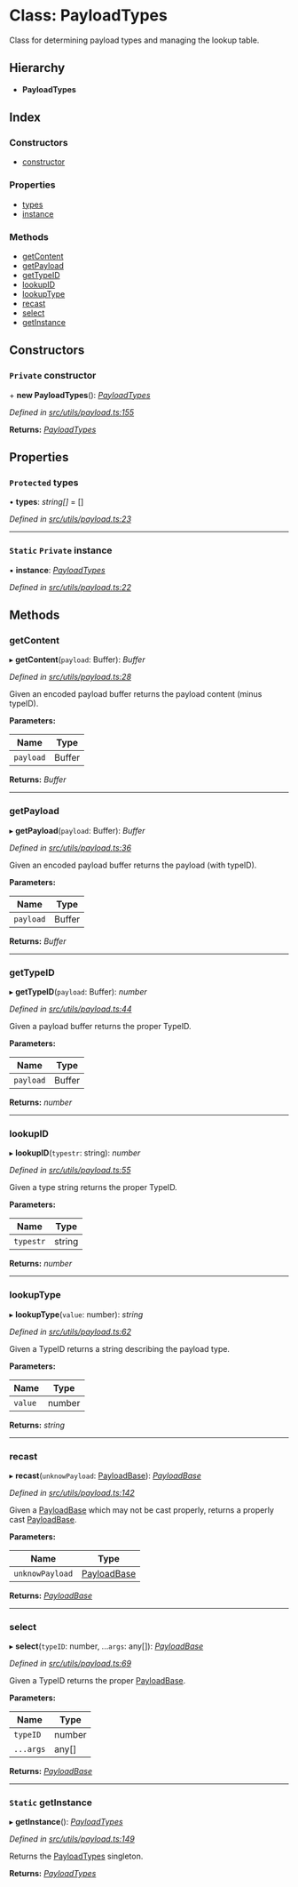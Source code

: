 # Class: PayloadTypes

Class for determining payload types and managing the lookup table.

## Hierarchy

- **PayloadTypes**

## Index

### Constructors

- [constructor](utils_payload.payloadtypes#private-constructor)

### Properties

- [types](utils_payload.payloadtypes#protected-types)
- [instance](utils_payload.payloadtypes#static-private-instance)

### Methods

- [getContent](utils_payload.payloadtypes#getcontent)
- [getPayload](utils_payload.payloadtypes#getpayload)
- [getTypeID](utils_payload.payloadtypes#gettypeid)
- [lookupID](utils_payload.payloadtypes#lookupid)
- [lookupType](utils_payload.payloadtypes#lookuptype)
- [recast](utils_payload.payloadtypes#recast)
- [select](utils_payload.payloadtypes#select)
- [getInstance](utils_payload.payloadtypes#static-getinstance)

## Constructors

### `Private` constructor

\+ **new PayloadTypes**(): _[PayloadTypes](utils_payload.payloadtypes)_

_Defined in [src/utils/payload.ts:155](https://github.com/chain4travel/caminojs/blob/3883166/src/utils/payload.ts#L155)_

**Returns:** _[PayloadTypes](utils_payload.payloadtypes)_

## Properties

### `Protected` types

• **types**: _string[]_ = []

_Defined in [src/utils/payload.ts:23](https://github.com/chain4travel/caminojs/blob/3883166/src/utils/payload.ts#L23)_

---

### `Static` `Private` instance

▪ **instance**: _[PayloadTypes](utils_payload.payloadtypes)_

_Defined in [src/utils/payload.ts:22](https://github.com/chain4travel/caminojs/blob/3883166/src/utils/payload.ts#L22)_

## Methods

### getContent

▸ **getContent**(`payload`: Buffer): _Buffer_

_Defined in [src/utils/payload.ts:28](https://github.com/chain4travel/caminojs/blob/3883166/src/utils/payload.ts#L28)_

Given an encoded payload buffer returns the payload content (minus typeID).

**Parameters:**

| Name      | Type   |
| --------- | ------ |
| `payload` | Buffer |

**Returns:** _Buffer_

---

### getPayload

▸ **getPayload**(`payload`: Buffer): _Buffer_

_Defined in [src/utils/payload.ts:36](https://github.com/chain4travel/caminojs/blob/3883166/src/utils/payload.ts#L36)_

Given an encoded payload buffer returns the payload (with typeID).

**Parameters:**

| Name      | Type   |
| --------- | ------ |
| `payload` | Buffer |

**Returns:** _Buffer_

---

### getTypeID

▸ **getTypeID**(`payload`: Buffer): _number_

_Defined in [src/utils/payload.ts:44](https://github.com/chain4travel/caminojs/blob/3883166/src/utils/payload.ts#L44)_

Given a payload buffer returns the proper TypeID.

**Parameters:**

| Name      | Type   |
| --------- | ------ |
| `payload` | Buffer |

**Returns:** _number_

---

### lookupID

▸ **lookupID**(`typestr`: string): _number_

_Defined in [src/utils/payload.ts:55](https://github.com/chain4travel/caminojs/blob/3883166/src/utils/payload.ts#L55)_

Given a type string returns the proper TypeID.

**Parameters:**

| Name      | Type   |
| --------- | ------ |
| `typestr` | string |

**Returns:** _number_

---

### lookupType

▸ **lookupType**(`value`: number): _string_

_Defined in [src/utils/payload.ts:62](https://github.com/chain4travel/caminojs/blob/3883166/src/utils/payload.ts#L62)_

Given a TypeID returns a string describing the payload type.

**Parameters:**

| Name    | Type   |
| ------- | ------ |
| `value` | number |

**Returns:** _string_

---

### recast

▸ **recast**(`unknowPayload`: [PayloadBase](utils_payload.payloadbase)): _[PayloadBase](utils_payload.payloadbase)_

_Defined in [src/utils/payload.ts:142](https://github.com/chain4travel/caminojs/blob/3883166/src/utils/payload.ts#L142)_

Given a [PayloadBase](utils_payload.payloadbase) which may not be cast properly, returns a properly cast [PayloadBase](utils_payload.payloadbase).

**Parameters:**

| Name            | Type                                     |
| --------------- | ---------------------------------------- |
| `unknowPayload` | [PayloadBase](utils_payload.payloadbase) |

**Returns:** _[PayloadBase](utils_payload.payloadbase)_

---

### select

▸ **select**(`typeID`: number, ...`args`: any[]): _[PayloadBase](utils_payload.payloadbase)_

_Defined in [src/utils/payload.ts:69](https://github.com/chain4travel/caminojs/blob/3883166/src/utils/payload.ts#L69)_

Given a TypeID returns the proper [PayloadBase](utils_payload.payloadbase).

**Parameters:**

| Name      | Type   |
| --------- | ------ |
| `typeID`  | number |
| `...args` | any[]  |

**Returns:** _[PayloadBase](utils_payload.payloadbase)_

---

### `Static` getInstance

▸ **getInstance**(): _[PayloadTypes](utils_payload.payloadtypes)_

_Defined in [src/utils/payload.ts:149](https://github.com/chain4travel/caminojs/blob/3883166/src/utils/payload.ts#L149)_

Returns the [PayloadTypes](utils_payload.payloadtypes) singleton.

**Returns:** _[PayloadTypes](utils_payload.payloadtypes)_

